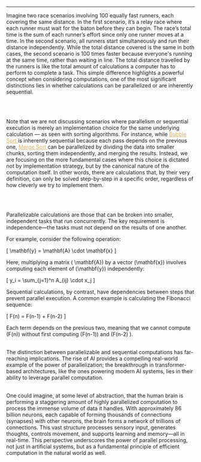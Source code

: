 

<hr>


Imagine two race scenarios involving 100 equally fast runners, each covering the same distance. In the first scenario, it’s a relay race where each runner must wait for the baton before they can begin. The race’s total time is the sum of each runner’s effort since only one runner moves at a time. In the second scenario, all runners start simultaneously and run their distance independently. While the total distance covered is the same in both cases, the second scenario is 100 times faster because everyone's running at the same time, rather than waiting in line. The total distance travelled by the runners is like the total amount of calculations a computer has to perform to complete a task. This simple difference highlights a powerful concept when considering computations, one of the most significant distinctions lies in whether calculations can be parallelized or are inherently sequential.

<br>
<br>

Note that we are not discussing scenarios where parallelism or sequential execution is merely an implementation choice for the same underlying calculation — as seen with sorting algorithms. For instance, while <a href="https://www.geeksforgeeks.org/bubble-sort-algorithm/" style="color:#d7b065 ;">
                                             Bubble Sort
                                        </a>  is inherently sequential because each pass depends on the previous one, <a href="https://www.geeksforgeeks.org/merge-sort/" style="color:#d7b065 ;">
                                             Merge Sort
                                        </a>  can be parallelized by dividing the data into smaller chunks, sorting them independently, and merging the results. Instead, we are focusing on the more fundamental cases where this choice is dictated not by implementation strategy, but by the canonical nature of the computation itself. In other words, there are calculations that, by their very definition, can only be solved step-by-step in a specific order, regardless of how cleverly we try to implement them.

<br>
<br>


Parallelizable calculations are those that can be broken into smaller, independent tasks that run concurrently. The key requirement is independence—the tasks must not depend on the results of one another.

For example, consider the following operation:

\[
\mathbf{y} = \mathbf{A} \cdot \mathbf{x}
\]


Here, multiplying a matrix  \( \mathbf{A}\) by a vector  \(\mathbf{x}\) involves computing each element of \(\mathbf{y}\) independently:

\[
y_i = \sum_{j=1}^n A_{ij} \cdot x_j
\]

Sequential calculations, by contrast, have dependencies between steps that prevent parallel execution. A common example is calculating the Fibonacci sequence:

\[
F(n) = F(n-1) + F(n-2)
\]

Each term depends on the previous two, meaning that we cannot compute  \(F(n)\) without first computing  \(F(n-1)\) and  \(F(n-2) \).
<br>
<br>

The distinction between parallelizable and sequential computations has far-reaching implications. The rise of AI provides a compelling real-world example of the power of parallelization; the breakthrough in transformer-based architectures, like the ones powering modern AI systems, lies in their ability to leverage parallel computation.
<br>
<br>

One could imagine, at some level of abstraction, that the human brain is performing a staggering amount of highly parallelized computation to process the immense volume of data it handles. With approximately 86 billion neurons, each capable of forming thousands of connections (synapses) with other neurons, the brain forms a network of trillions of connections. This vast structure processes sensory input, generates thoughts, controls movement, and supports learning and memory—all in real-time. This perspective underscores the power of parallel processing, not just in artificial systems, but as a fundamental principle of efficient computation in the natural world as well.
